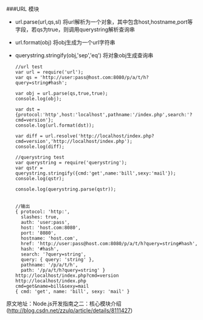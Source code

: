 ###URL 模块
  * url.parse(url,qs,sl) 将url解析为一个对象，其中包含host,hostname,port等字段，若qs为true，则调用querystring解析查询串
  * url.format(obj) 将obj生成为一个url字符串
  * querystring.stringify(obj,'sep','eq') 将对象obj生成查询串



        //url test
        var url = require('url');
        var qs = 'http://user:pass@host.com:8080/p/a/t/h?query=string#hash';
  
        var obj = url.parse(qs,true,true);
        console.log(obj);
  
        var dst = {protocol:'http',host:'localhost',pathname:'/index.php',search:'?cmd=version'};
        console.log(url.format(dst));
  
        var diff = url.resolve('http://localhost/index.php?cmd=version','http://localhost/index.php');
        console.log(diff);
  
        //querystring test
        var querystring = require('querystring');
        var qstr = querystring.stringify({cmd:'get',name:'bill',sexy:'mail'});
        console.log(qstr);
  
        console.log(querystring.parse(qstr));
  
  
        //输出
        { protocol: 'http:',
          slashes: true,
          auth: 'user:pass',
          host: 'host.com:8080',
          port: '8080',
          hostname: 'host.com',
          href: 'http://user:pass@host.com:8080/p/a/t/h?query=string#hash',
          hash: '#hash',
          search: '?query=string',
          query: { query: 'string' },
          pathname: '/p/a/t/h',
          path: '/p/a/t/h?query=string' }
        http://localhost/index.php?cmd=version
        http://localhost/index.php
        cmd=get&name=bill&sexy=mail
        { cmd: 'get', name: 'bill', sexy: 'mail' }



原文地址：Node.js开发指南之二：核心模块介绍(http://blog.csdn.net/zzulp/article/details/8111427)
